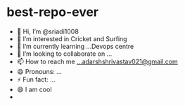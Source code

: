 # best-repo-ever
- 👋 Hi, I’m @sriadi1008
- 👀 I’m interested in Cricket and Surfing
- 🌱 I’m currently learning ...Devops centre
- 💞️ I’m looking to collaborate on ...
- 📫 How to reach me ...adarshshrivastav021@gmail.com
- 😄 Pronouns: ...
- ⚡ Fun fact: ...
- 😄 I am cool
-  
<!---
sriadi1008/sriadi1008 is a ✨ special ✨ repository because its `README.md` (this file) appears on your GitHub profile.
You can click the Preview link to take a look at your changes.
--->
